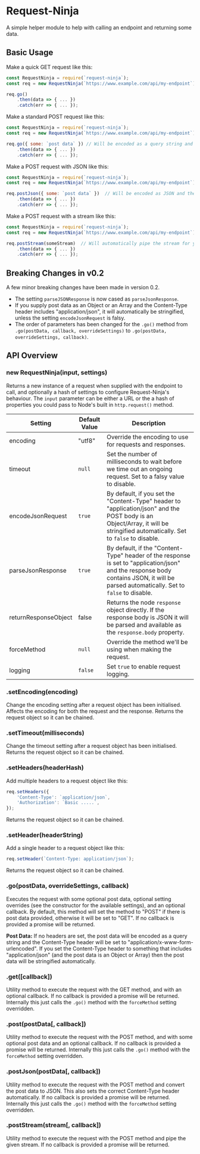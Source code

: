 # Request-Ninja
A simple helper module to help with calling an endpoint and returning some data.

## Basic Usage
Make a quick GET request like this:

```javascript
const RequestNinja = require(`request-ninja`);
const req = new RequestNinja(`https://www.example.com/api/my-endpoint`);

req.go()
	.then(data => { ... })
	.catch(err => { ... });
```

Make a standard POST request like this:

```javascript
const RequestNinja = require(`request-ninja`);
const req = new RequestNinja(`https://www.example.com/api/my-endpoint`);

req.go({ some: `post data` }) // Will be encoded as a query string and the Content-Type header set to "application/x-www-form-urlencoded".
	.then(data => { ... })
	.catch(err => { ... });
```

Make a POST request with JSON like this:

```javascript
const RequestNinja = require(`request-ninja`);
const req = new RequestNinja(`https://www.example.com/api/my-endpoint`);

req.postJson({ some: `post data` })  // Will be encoded as JSON and the Content-Type header set to "application/json".
	.then(data => { ... })
	.catch(err => { ... });
```

Make a POST request with a stream like this:

```javascript
const RequestNinja = require(`request-ninja`);
const req = new RequestNinja(`https://www.example.com/api/my-endpoint`);

req.postStream(someStream)  // Will automatically pipe the stream for you.
	.then(data => { ... })
	.catch(err => { ... });
```

## Breaking Changes in v0.2
A few minor breaking changes have been made in version 0.2.

* The setting `parseJSONResponse` is now cased as `parseJsonResponse`.
* If you supply post data as an Object or an Array and the Content-Type header includes "application/json", it will automatically be stringified, unless the setting `encodeJsonRequest` is falsy.
* The order of parameters has been changed for the `.go()` method from `.go(postData, callback, overrideSettings)` to `.go(postData, overrideSettings, callback)`.

## API Overview

### new RequestNinja(input, settings)
Returns a new instance of a request when supplied with the endpoint to call, and optionally a hash of settings to configure Request-Ninja's behaviour. The `input` parameter can be either a URL or the a hash of properties you could pass to Node's built in `http.request()` method.

| Setting              | Default Value | Description |
|----------------------|---------------|-------------|
| encoding             | "utf8"        | Override the encoding to use for requests and responses. |
| timeout              | `null`        | Set the number of milliseconds to wait before we time out an ongoing request. Set to a falsy value to disable. |
| encodeJsonRequest    | `true`        | By default, if you set the "Content-Type" header to "application/json" and the POST body is an Object/Array, it will be stringified automatically. Set to `false` to disable. |
| parseJsonResponse    | `true`        | By default, if the "Content-Type" header of the response is set to "application/json" and the response body contains JSON, it will be parsed automatically. Set to `false` to disable. |
| returnResponseObject | false         | Returns the node `response` object directly. If the response body is JSON it will be parsed and available as the `response.body` property. |
| forceMethod          | `null`        | Override the method we'll be using when making the request. |
| logging							 | `false`			 | Set `true` to enable request logging. |

### .setEncoding(encoding)
Change the encoding setting after a request object has been initialised. Affects the encoding for both the request and the response. Returns the request object so it can be chained.

### .setTimeout(milliseconds)
Change the timeout setting after a request object has been initialised. Returns the request object so it can be chained.

### .setHeaders(headerHash)
Add multiple headers to a request object like this:

```javascript
req.setHeaders({
	'Content-Type': `application/json`,
	'Authorization': `Basic .....`,
});
```

Returns the request object so it can be chained.

### .setHeader(headerString)
Add a single header to a request object like this:

```javascript
req.setHeader(`Content-Type: application/json`);
```

Returns the request object so it can be chained.

### .go(postData, overrideSettings, callback)
Executes the request with some optional post data, optional setting overrides (see the constructor for the available settings), and an optional callback. By default, this method will set the method to "POST" if there is post data provided, otherwise it will be set to "GET". If no callback is provided a promise will be returned.

**Post Data:**
If no headers are set, the post data will be encoded as a query string and the Content-Type header will be set to "application/x-www-form-urlencoded". If you set the Content-Type header to something that includes "application/json" (and the post data is an Object or Array) then the post data will be stringified automatically.

### .get([callback])
Utility method to execute the request with the GET method, and with an optional callback. If no callback is provided a promise will be returned. Internally this just calls the `.go()` method with the `forceMethod` setting overridden.

### .post(postData[, callback])
Utility method to execute the request with the POST method, and with some optional post data and an optional callback. If no callback is provided a promise will be returned. Internally this just calls the `.go()` method with the `forceMethod` setting overridden.

### .postJson(postData[, callback])
Utility method to execute the request with the POST method and convert the post data to JSON. This also sets the correct Content-Type header automatically. If no callback is provided a promise will be returned. Internally this just calls the `.go()` method with the `forceMethod` setting overridden.

### .postStream(stream[, callback])
Utility method to execute the request with the POST method and pipe the given stream. If no callback is provided a promise will be returned.
